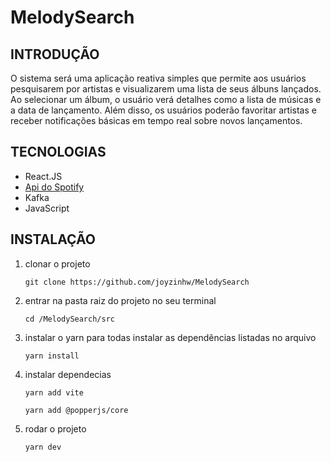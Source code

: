 # MelodySearch

## INTRODUÇÃO

O sistema será uma aplicação reativa simples que permite aos usuários pesquisarem por artistas e visualizarem uma lista de seus álbuns lançados. Ao selecionar um álbum, o usuário verá detalhes como a lista de músicas e a data de lançamento. Além disso, os usuários poderão favoritar artistas e receber notificações básicas em tempo real sobre novos lançamentos.

## TECNOLOGIAS

- React.JS
- [Api do Spotify](https://github.com/safelydan/apiSpotifyArtists)
- Kafka
- JavaScript

## INSTALAÇÃO

1. clonar o projeto

   ```
   git clone https://github.com/joyzinhw/MelodySearch
   ```
2. entrar na pasta raiz do projeto no seu terminal

   ```
   cd /MelodySearch/src
   ```
3. instalar o yarn para todas instalar as dependências listadas no arquivo

   ```
   yarn install
   ```
4. instalar dependecias

   ```
   yarn add vite
   ```
   ```
   yarn add @popperjs/core
   ```
5. rodar o projeto

   ```
   yarn dev
   ```
